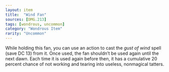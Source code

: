 ```yaml
---
layout: item
title:  "Wind Fan"
sources: [DMG.213]
tags: [wondrous, uncommon]
category: "Wondrous Item"
rarity: "Uncommon"
---
```


While holding this fan, you can use an action to cast the _gust of wind_ spell (save DC 13) from it. Once used, the fan shouldn’t be used again until the next dawn. Each time it is used again before then, it has a cumulative 20 percent chance of not working and tearing into useless, nonmagical tatters.